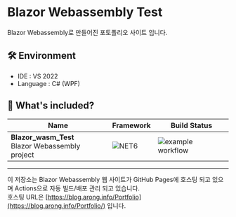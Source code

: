 # Blazor Webassembly Test
Blazor Webassembly로 만들어진 포토폴리오 사이트 입니다.

🛠️ Environment
-

- IDE : VS 2022
- Language : C# (WPF)


📁 What's included?
-

| Name| Framework | Build Status |
| --- | --- | --- | 
| **Blazor_wasm_Test**<br/>Blazor Webassembly project | ![NET6](https://img.shields.io/badge/.NET-6.0-red) | ![example workflow](https://github.com/tyeom/Blazor_Test/actions/workflows/dotnet.yml/badge.svg)

***

이 저장소는 Blazor Webassembly 웹 사이트가 GitHub Pages에 호스팅 되고 있으며 Actions으로 자동 빌드/배포 관리 되고 있습니다.<br/>
호스팅 URL은 [https://blog.arong.info/Portfolio](https://blog.arong.info/Portfolio/) 입니다.<br/><br/>
